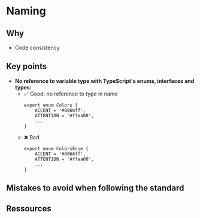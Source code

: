 # Naming

## Why

- Code consistency

## Key points

- **No reference to variable type with TypeScript's enums, interfaces and types:**
  - ✅ Good: no reference to type in name
    ```
    export enum Colors {
        ACCENT = '#0066ff',
        ATTENTION = '#ffea00',
        ...
    }
    ```
  - ❌ Bad:
    ```
    export enum ColorsEnum {
        ACCENT = '#0066ff',
        ATTENTION = '#ffea00',
        ...
    }
    ```

## Mistakes to avoid when following the standard

## Ressources
